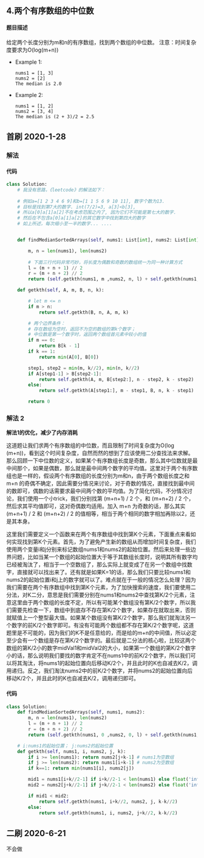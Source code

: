 ## 4.两个有序数组的中位数
#### 题目描述
给定两个长度分别为m和n的有序数组，找到两个数组的中位数。
注意：时间复杂度要求为O(log(m+n))

- Example 1:
    ```
    nums1 = [1, 3]
    nums2 = [2]
    The median is 2.0
    ```

- Example 2:
    ```
    nums1 = [1, 2]
    nums2 = [3, 4]
    The median is (2 + 3)/2 = 2.5
    ```

## 首刷 2020-1-28
### 解法

#### 代码
```python
class Solution:
    # 我没有思路，《leetcode》的解法如下：
    
    # 例如a=[1 2 3 4 6 9]和b=[1 1 5 6 9 10 11], 数字个数为13.
    # 目标是找到第7大的数字. int(7/2)=3, a[3]<b[3], 
    # 所以a[0]a[1]a[2]不在考虑范围之内了, 因为它们不可能是第七大的数字. 
    # 然后在不包含a[0]a[1]a[2]的其它数字中找到第四大的数字
    # 如上所述，每次缩小至一半的数字... ....


    def findMedianSortedArrays(self, nums1: List[int], nums2: List[int]) -> float:

        m, n = len(nums1), len(nums2)
        
        # 下面三行代码非常巧妙，将长度为偶数和奇数的数组统一为同一种计算方式
        l = (m + n + 1) // 2
        r = (m + n + 2) // 2
        return (self.getkth(nums1, m ,nums2, n, l) + self.getkth(nums1, m, nums2, n, r)) / 2

    def getkth(self, A, m, B, n, k):

        # let m <= n
        if m > n:
            return self.getkth(B, n, A, m, k)

        # 两个边界条件：
        # 存在数组为空时，返回不为空的数组的第k个数字；
        # 中位数是第一个数字时，返回两个数组首元素中较小的值
        if m == 0:
            return B[k - 1]
        if k == 1:
            return min(A[0], B[0])

        step1, step2 = min(m, k//2), min(n, k//2)
        if A[step1-1] > B[step2-1]:
            return self.getkth(A, m, B[step2:], n - step2, k - step2)
        else:
            return self.getkth(A[step1:], m - step1, B, n, k - step1)

        return 0

```

### 解法 2

**解法1的优化，减少了内存消耗**  

这道题让我们求两个有序数组的中位数，而且限制了时间复杂度为O(log (m+n))，看到这个时间复杂度，自然而然的想到了应该使用二分查找法来求解。那么回顾一下中位数的定义，如果某个有序数组长度是奇数，那么其中位数就是最中间那个，如果是偶数，那么就是最中间两个数字的平均值。这里对于两个有序数组也是一样的，假设两个有序数组的长度分别为m和n，由于两个数组长度之和 m+n 的奇偶不确定，因此需要分情况来讨论，对于奇数的情况，直接找到最中间的数即可，偶数的话需要求最中间两个数的平均值。为了简化代码，不分情况讨论，我们使用一个小trick，我们分别找第 (m+n+1) / 2 个，和 (m+n+2) / 2 个，然后求其平均值即可，这对奇偶数均适用。加入 m+n 为奇数的话，那么其实 (m+n+1) / 2 和 (m+n+2) / 2 的值相等，相当于两个相同的数字相加再除以2，还是其本身。  

这里我们需要定义一个函数来在两个有序数组中找到第K个元素，下面重点来看如何实现找到第K个元素。首先，为了避免产生新的数组从而增加时间复杂度，我们使用两个变量i和j分别来标记数组nums1和nums2的起始位置。然后来处理一些边界问题，比如当某一个数组的起始位置大于等于其数组长度时，说明其所有数字均已经被淘汰了，相当于一个空数组了，那么实际上就变成了在另一个数组中找数字，直接就可以找出来了。还有就是如果K=1的话，那么我们只要比较nums1和nums2的起始位置i和j上的数字就可以了。难点就在于一般的情况怎么处理？因为我们需要在两个有序数组中找到第K个元素，为了加快搜索的速度，我们要使用二分法，对K二分，意思是我们需要分别在nums1和nums2中查找第K/2个元素，注意这里由于两个数组的长度不定，所以有可能某个数组没有第K/2个数字，所以我们需要先检查一下，数组中到底存不存在第K/2个数字，如果存在就取出来，否则就赋值上一个整型最大值。如果某个数组没有第K/2个数字，那么我们就淘汰另一个数字的前K/2个数字即可。有没有可能两个数组都不存在第K/2个数字呢，这道题里是不可能的，因为我们的K不是任意给的，而是给的m+n的中间值，所以必定至少会有一个数组是存在第K/2个数字的。最后就是二分法的核心啦，比较这两个数组的第K/2小的数字midVal1和midVal2的大小，如果第一个数组的第K/2个数字小的话，那么说明我们要找的数字肯定不在nums1中的前K/2个数字，所以我们可以将其淘汰，将nums1的起始位置向后移动K/2个，并且此时的K也自减去K/2，调用递归。反之，我们淘汰nums2中的前K/2个数字，并将nums2的起始位置向后移动K/2个，并且此时的K也自减去K/2，调用递归即可。  
#### 代码
```python
class Solution:
    def findMedianSortedArrays(self, nums1, nums2):
        m, n = len(nums1), len(nums2)
        l = (m + n + 1) // 2
        r = (m + n + 2) // 2
        return (self.getkth(nums1, 0 ,nums2, 0, l) + self.getkth(nums1, 0, nums2, 0, r)) / 2

    # i:nums1的起始位置； j:nums2的起始位置
    def getkth(self, nums1, i, nums2, j, k):
        if i >= len(nums1): return nums2[j+k-1] # nums1为空数组
        if j >= len(nums2): return nums1[i+k-1] # nums2为空数组
        if k==1: return min(nums1[i], nums2[j])

        mid1 = nums1[i+k//2-1] if i+k//2-1 < len(nums1) else float('inf')
        mid2 = nums2[j+k//2-1] if j+k//2-1 < len(nums2) else float('inf')

        if mid1 < mid2:
            return self.getkth(nums1, i+k//2, nums2, j, k-k//2)
        else:
            return self.getkth(nums1, i, nums2, j+k//2, k-k//2)
```
## 二刷 2020-6-21
不会做